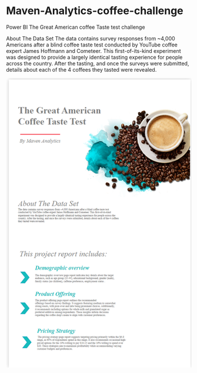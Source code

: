 # Maven-Analytics-coffee-challenge
Power BI The Great  American coffee Taste test challenge

About The Data Set
The data contains survey responses from ~4,000 Americans after a blind coffee taste test conducted by YouTube coffee expert James Hoffmann and Cometeer. This first-of-its-kind experiment was designed to provide a largely identical tasting experience for people across the country. After the tasting, and once the surveys were submitted, details about each of the 4 coffees they tasted were revealed.

![Alt Text](1.png)


